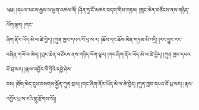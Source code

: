 ﻿  
༄༅། །དཔལ་སངས་རྒྱས་ལ་ཕྱག་འཚལ་ལོ། །ཤིན་ཏུ་ངོ་མཚར་བདག་གིས་གཏམ། །གླང་ཆེན་བཙོངས་ནས་གཉིད་ལོག་ལྟར། །གང་  
ཞིག་ནོར་ཡོད་མེ་ལ་ཚེ་བྱེད། །ཀུན་ཁྱབ་དཔའ་བོ་པྲ་ས་ར། །ཆོས་དང་ཆོས་མིན་གཏམ་མི་འདྲི། །རང་བྱུང་རང་བཞིན་གཡོ་བ་མེད། །གླང་ཆེན་བཙོངས་ནས་གཉིད་ལོག་ལྟར། །གང་ཞིག་ནོར་ཡོད་མེ་ལ་ཚེ་བྱེད། །ཀུན་ཁྱབ་དཔའ་པོ་བྲ་སར། །རྣལ་འབྱོར་མཻ་ཏྲིའི་དབྱེ་ཤེས་  
བས། །ཐོག་མེད་དུས་བསགས་སྐྱོན་ཀུན་བྲལ། །གང་ཞིག་ནོར་ཡོད་མེ་ལ་ཚེ་བྱེད། །ཀུན་ཁྱབ་དཔའ་བོ་པྲ་སར། །རྣལ་འབྱོར་པྲ་ས་རའི་གླུ་རྫོགས་སོ།།  
  

